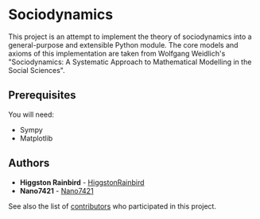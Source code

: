 # Sociodynamics

This project is an attempt to implement the theory of sociodynamics into a general-purpose and extensible Python module.  The core models and axioms of this implementation are taken from Wolfgang Weidlich's "Sociodynamics: A Systematic Approach to Mathematical Modelling in the Social Sciences".

## Prerequisites

You will need:

* Sympy
* Matplotlib

## Authors

* **Higgston Rainbird** - [HiggstonRainbird](https://github.com/HiggstonRainbird)
* **Nano7421** - [Nano7421](https://github.com/Nano7421)

See also the list of [contributors](https://github.com/your/project/contributors) who participated in this project.


